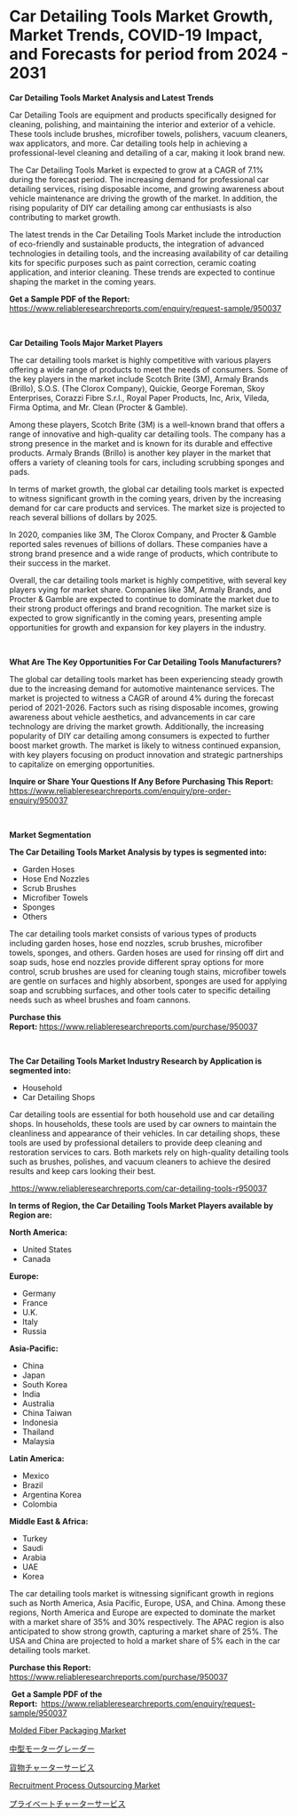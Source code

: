 <p><h1>Car Detailing Tools Market Growth, Market Trends, COVID-19 Impact, and Forecasts for period from 2024 - 2031</h1></p><p><strong>Car Detailing Tools Market Analysis and Latest Trends</strong></p>
<p><p>Car Detailing Tools are equipment and products specifically designed for cleaning, polishing, and maintaining the interior and exterior of a vehicle. These tools include brushes, microfiber towels, polishers, vacuum cleaners, wax applicators, and more. Car detailing tools help in achieving a professional-level cleaning and detailing of a car, making it look brand new.</p><p>The Car Detailing Tools Market is expected to grow at a CAGR of 7.1% during the forecast period. The increasing demand for professional car detailing services, rising disposable income, and growing awareness about vehicle maintenance are driving the growth of the market. In addition, the rising popularity of DIY car detailing among car enthusiasts is also contributing to market growth.</p><p>The latest trends in the Car Detailing Tools Market include the introduction of eco-friendly and sustainable products, the integration of advanced technologies in detailing tools, and the increasing availability of car detailing kits for specific purposes such as paint correction, ceramic coating application, and interior cleaning. These trends are expected to continue shaping the market in the coming years.</p></p>
<p><strong>Get a Sample PDF of the Report:&nbsp;</strong> <a href="https://www.reliableresearchreports.com/enquiry/request-sample/950037">https://www.reliableresearchreports.com/enquiry/request-sample/950037</a></p>
<p>&nbsp;</p>
<p><strong>Car Detailing Tools Major Market Players</strong></p>
<p><p>The car detailing tools market is highly competitive with various players offering a wide range of products to meet the needs of consumers. Some of the key players in the market include Scotch Brite (3M), Armaly Brands (Brillo), S.O.S. (The Clorox Company), Quickie, George Foreman, Skoy Enterprises, Corazzi Fibre S.r.l., Royal Paper Products, Inc, Arix, Vileda, Firma Optima, and Mr. Clean (Procter & Gamble).</p><p>Among these players, Scotch Brite (3M) is a well-known brand that offers a range of innovative and high-quality car detailing tools. The company has a strong presence in the market and is known for its durable and effective products. Armaly Brands (Brillo) is another key player in the market that offers a variety of cleaning tools for cars, including scrubbing sponges and pads.</p><p>In terms of market growth, the global car detailing tools market is expected to witness significant growth in the coming years, driven by the increasing demand for car care products and services. The market size is projected to reach several billions of dollars by 2025.</p><p>In 2020, companies like 3M, The Clorox Company, and Procter & Gamble reported sales revenues of billions of dollars. These companies have a strong brand presence and a wide range of products, which contribute to their success in the market.</p><p>Overall, the car detailing tools market is highly competitive, with several key players vying for market share. Companies like 3M, Armaly Brands, and Procter & Gamble are expected to continue to dominate the market due to their strong product offerings and brand recognition. The market size is expected to grow significantly in the coming years, presenting ample opportunities for growth and expansion for key players in the industry.</p></p>
<p>&nbsp;</p>
<p><strong>What Are The Key Opportunities For Car Detailing Tools Manufacturers?</strong></p>
<p><p>The global car detailing tools market has been experiencing steady growth due to the increasing demand for automotive maintenance services. The market is projected to witness a CAGR of around 4% during the forecast period of 2021-2026. Factors such as rising disposable incomes, growing awareness about vehicle aesthetics, and advancements in car care technology are driving the market growth. Additionally, the increasing popularity of DIY car detailing among consumers is expected to further boost market growth. The market is likely to witness continued expansion, with key players focusing on product innovation and strategic partnerships to capitalize on emerging opportunities.</p></p>
<p><strong>Inquire or Share Your Questions If Any Before Purchasing This Report:</strong> <a href="https://www.reliableresearchreports.com/enquiry/pre-order-enquiry/950037">https://www.reliableresearchreports.com/enquiry/pre-order-enquiry/950037</a></p>
<p>&nbsp;</p>
<p><strong>Market Segmentation</strong></p>
<p><strong>The Car Detailing Tools Market Analysis by types is segmented into:</strong></p>
<p><ul><li>Garden Hoses</li><li>Hose End Nozzles</li><li>Scrub Brushes</li><li>Microfiber Towels</li><li>Sponges</li><li>Others</li></ul></p>
<p><p>The car detailing tools market consists of various types of products including garden hoses, hose end nozzles, scrub brushes, microfiber towels, sponges, and others. Garden hoses are used for rinsing off dirt and soap suds, hose end nozzles provide different spray options for more control, scrub brushes are used for cleaning tough stains, microfiber towels are gentle on surfaces and highly absorbent, sponges are used for applying soap and scrubbing surfaces, and other tools cater to specific detailing needs such as wheel brushes and foam cannons.</p></p>
<p><strong>Purchase this Report:&nbsp;</strong><a href="https://www.reliableresearchreports.com/purchase/950037">https://www.reliableresearchreports.com/purchase/950037</a></p>
<p>&nbsp;</p>
<p><strong>The Car Detailing Tools Market Industry Research by Application is segmented into:</strong></p>
<p><ul><li>Household</li><li>Car Detailing Shops</li></ul></p>
<p><p>Car detailing tools are essential for both household use and car detailing shops. In households, these tools are used by car owners to maintain the cleanliness and appearance of their vehicles. In car detailing shops, these tools are used by professional detailers to provide deep cleaning and restoration services to cars. Both markets rely on high-quality detailing tools such as brushes, polishes, and vacuum cleaners to achieve the desired results and keep cars looking their best.</p></p>
<p><a href="https://www.reliableresearchreports.com/car-detailing-tools-r950037">&nbsp;https://www.reliableresearchreports.com/car-detailing-tools-r950037</a></p>
<p><strong>In terms of Region, the Car Detailing Tools Market Players available by Region are:</strong></p>
<p>
    <p> <strong> North America: </strong>
        <ul>
            <li>United States</li>
            <li>Canada</li>
        </ul>
        </p> 
    <p> <strong> Europe: </strong>
        <ul>
            <li>Germany</li>
            <li>France</li>
            <li>U.K.</li>
            <li>Italy</li>
            <li>Russia</li>
        </ul>
        </p> 
    <p> <strong> Asia-Pacific: </strong>
        <ul>
            <li>China</li>
            <li>Japan</li>
            <li>South Korea</li>
            <li>India</li>
            <li>Australia</li>
            <li>China Taiwan</li>
            <li>Indonesia</li>
            <li>Thailand</li>
            <li>Malaysia</li>
        </ul>
        </p> 
    <p> <strong> Latin America: </strong>
        <ul>
            <li>Mexico</li>
            <li>Brazil</li>
            <li>Argentina Korea</li>
            <li>Colombia</li>
        </ul>
        </p> 
    <p> <strong> Middle East & Africa: </strong>
        <ul>
            <li>Turkey</li>
            <li>Saudi</li>
            <li>Arabia</li>
            <li>UAE</li>
            <li>Korea</li>
        </ul>
    </p>
    </p>
<p><p>The car detailing tools market is witnessing significant growth in regions such as North America, Asia Pacific, Europe, USA, and China. Among these regions, North America and Europe are expected to dominate the market with a market share of 35% and 30% respectively. The APAC region is also anticipated to show strong growth, capturing a market share of 25%. The USA and China are projected to hold a market share of 5% each in the car detailing tools market.</p></p>
<p><strong>Purchase this Report: </strong><a href="https://www.reliableresearchreports.com/purchase/950037">https://www.reliableresearchreports.com/purchase/950037</a></p>
<p>&nbsp;<strong>Get a Sample PDF of the Report:&nbsp;&nbsp;</strong><a href="https://www.reliableresearchreports.com/enquiry/request-sample/950037">https://www.reliableresearchreports.com/enquiry/request-sample/950037</a></p>
<p><strong></strong></p>
<p><p><a href="https://www.linkedin.com/pulse/molded-fiber-packaging-market-exploring-share-trends-future-growth-xhi2e">Molded Fiber Packaging Market</a></p><p><a href="https://medium.com/@logaolloway76845/%E4%B8%AD%E5%9E%8B%E3%83%A2%E3%83%BC%E3%82%BF%E3%83%BC%E3%82%B0%E3%83%AC%E3%83%BC%E3%83%80%E3%83%BC%E5%B8%82%E5%A0%B4%E3%81%AF-%E5%B8%82%E5%A0%B4%E3%82%B7%E3%82%A7%E3%82%A2-%E3%82%B5%E3%82%A4%E3%82%BA-2031%E5%B9%B4%E3%81%BE%E3%81%A7%E3%81%AE%E4%BA%88%E6%B8%AC%E3%81%AB%E7%84%A6%E7%82%B9%E3%82%92%E5%BD%93%E3%81%A6%E3%81%A6%E3%81%84%E3%81%BE%E3%81%99-e0e1c02efdcb">中型モーターグレーダー</a></p><p><a href="https://github.com/decker5351/Market-Research-Report-List-1/blob/main/608950055265.md">貨物チャーターサービス</a></p><p><a href="https://www.linkedin.com/pulse/recruitment-process-outsourcing-market-size-outlook-forecast-3gmde">Recruitment Process Outsourcing Market</a></p><p><a href="https://github.com/KaydenJohns1964/Market-Research-Report-List-1/blob/main/891372455264.md">プライベートチャーターサービス</a></p></p>